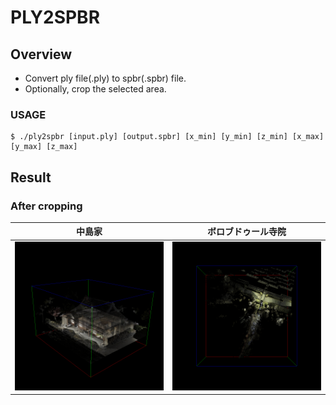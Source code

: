 # PLY2SPBR

## Overview
- Convert ply file(.ply) to spbr(.spbr) file.
- Optionally, crop the selected area.

### USAGE
```
$ ./ply2spbr [input.ply] [output.spbr] [x_min] [y_min] [z_min] [x_max] [y_max] [z_max]
```

## Result
### After cropping
|中島家|ボロブドゥール寺院|
|:-:|:-:|
|![coords_noise1](sample_images/nakajimake.bmp)|![coords_noise2](sample_images/borobu.bmp)|